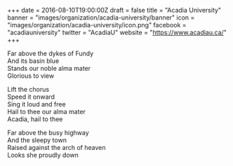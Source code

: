 +++
date = 2016-08-10T19:00:00Z
draft = false
title = "Acadia University"
banner = "images/organization/acadia-university/banner"
icon = "images/organization/acadia-university/icon.png"
facebook = "acadiauniversity"
twitter = "AcadiaU"
website = "https://www.acadiau.ca/"
+++

Far above the dykes of Fundy<br>
And its basin blue<br>
Stands our noble alma mater<br>
Glorious to view

Lift the chorus<br>
Speed it onward<br>
Sing it loud and free<br>
Hail to thee our alma mater<br>
Acadia, hail to thee

Far above the busy highway<br>
And the sleepy town<br>
Raised against the arch of heaven<br>
Looks she proudly down
